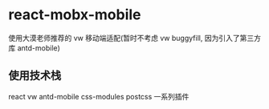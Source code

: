 # react-mobx-mobile

使用大漠老师推荐的 vw 移动端适配(暂时不考虑 vw buggyfill, 因为引入了第三方库 antd-mobile)

## 使用技术栈

react
vw 
antd-mobile
css-modules 
postcss 一系列插件
